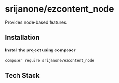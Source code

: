 # srijanone/ezcontent_node

Provides node-based features.


## Installation

#### Install the project using composer 

```bash
composer require srijanone/ezcontent_node
```

## Tech Stack
